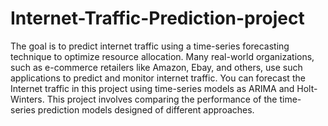 # Internet-Traffic-Prediction-project
The goal is to predict internet traffic using a time-series forecasting technique to optimize resource allocation. Many real-world organizations, such as e-commerce retailers like Amazon, Ebay, and others, use such applications to predict and monitor internet traffic. You can forecast the Internet traffic in this project using time-series models as ARIMA and Holt-Winters. This project involves comparing the performance of the time-series prediction models designed of different approaches. 
